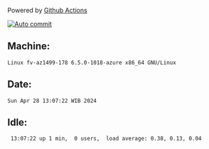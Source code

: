 Powered by [Github Actions](https://github.com/features/actions)

[![Auto commit](https://github.com/hiage/workstation/workflows/Auto%20commit/badge.svg)](https://github.com/hiage/workstation/actions?query=workflow%3A%22Auto+commit%22)

## Machine:
```
Linux fv-az1499-178 6.5.0-1018-azure x86_64 GNU/Linux
```
## Date:
```
Sun Apr 28 13:07:22 WIB 2024
```
## Idle:
```
 13:07:22 up 1 min,  0 users,  load average: 0.38, 0.13, 0.04
```
